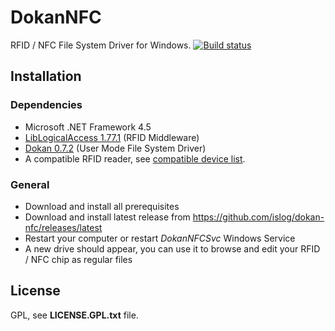 # DokanNFC
RFID / NFC File System Driver for Windows.
[![Build status](https://ci.appveyor.com/api/projects/status/dftu4ojji0u8ck2b/branch/master?svg=true)](https://ci.appveyor.com/project/Maxhy/dokan-nfc/branch/master)

## Installation
### Dependencies
 - Microsoft .NET Framework 4.5
 - [LibLogicalAccess 1.77.1](http://artifacts.islog-services.eu/repository/rfid-releases/eu/islog/lib/readers/liblogicalaccess-exe/1.77.1/liblogicalaccess-exe-1.77.1.zip) (RFID Middleware)
 - [Dokan 0.7.2](https://github.com/dokan-dev/dokany/releases/download/0.7.2/DokanInstall_0.7.2.exe) (User Mode File System Driver)
 - A compatible RFID reader, see [compatible device list](http://liblogicalaccess.islog.com/wiki/doku.php/hardware-list#readers).
 
### General
 - Download and install all prerequisites
 - Download and install latest release from https://github.com/islog/dokan-nfc/releases/latest
 - Restart your computer or restart *DokanNFCSvc* Windows Service
 - A new drive should appear, you can use it to browse and edit your RFID / NFC chip as regular files
 
## License
GPL, see **LICENSE.GPL.txt** file.
